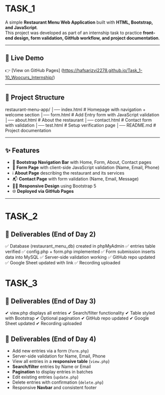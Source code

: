 # TASK_1

A simple **Restaurant Menu Web Application** built with **HTML, Bootstrap, and JavaScript**.  
This project was developed as part of an internship task to practice **front-end design, form validation, GitHub workflow, and project documentation**.

---

## 🚀 Live Demo
👉 [View on GitHub Pages] (https://hafsarizvi2278.github.io/Task_1-10_Woocurs_Internship/)

---

## 📂 Project Structure
restaurant-menu-app/
│── index.html # Homepage with navigation + welcome section
│── form.html # Add Entry form with JavaScript validation
│── about.html # About the restaurant
│── contact.html # Contact form with validation
│── test.html # Setup verification page
│── README.md # Project documentation



---

## ✨ Features
- 📌 **Bootstrap Navigation Bar** with Home, Form, About, Contact pages  
- 📝 **Form Page** with client-side JavaScript validation (Name, Email, Phone)  
- ℹ️ **About Page** describing the restaurant and its services  
- 📬 **Contact Page** with form validation (Name, Email, Message)  
- 👩‍💻 **Responsive Design** using Bootstrap 5  
- 🌐 **Deployed via GitHub Pages**  

---
# TASK_2

## 📌 Deliverables (End of Day 2)

✅ Database (restaurant_menu_db) created in phpMyAdmin
✅ entries table verified
✅ config.php + form.php implemented
✅ Form submission inserts data into MySQL
✅ Server-side validation working
✅ GitHub repo updated
✅ Google Sheet updated with link
✅ Recording uploaded




# TASK_3


## 📌 Deliverables (End of Day 3)

✔ view.php displays all entries
✔ Search/filter functionality
✔ Table styled with Bootstrap
✔ Optional pagination
✔ GitHub repo updated
✔ Google Sheet updated
✔ Recording uploaded


## 📌 Deliverables (End of Day 4)

- Add new entries via a form (`form.php`)  
- Server-side validation for Name, Email, Phone  
- View all entries in a **responsive table** (`view.php`)  
- **Search/filter** entries by Name or Email  
- **Pagination** to display entries in batches  
- Edit existing entries (`update.php`)  
- Delete entries with confirmation (`delete.php`)  
- Responsive **Navbar** and consistent footer  

